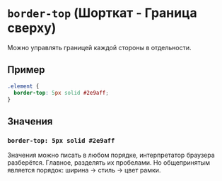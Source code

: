 # `border-top` (Шорткат - Граница сверху)

Можно управлять границей каждой стороны в отдельности.

## Пример

```css
.element {
  border-top: 5px solid #2e9aff;
}
```

## Значения

### `border-top: 5px solid #2e9aff`

Значения можно писать в любом порядке, интерпретатор браузера разберётся. Главное, разделять их пробелами. Но общепринятым является порядок: ширина → стиль → цвет рамки.
